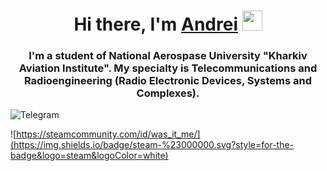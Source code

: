 <h1 align="center">Hi there, I'm <a href="https://daniilshat.ru/" target="_blank">Andrei</a> 
<img src="https://github.com/blackcater/blackcater/raw/main/images/Hi.gif" height="32"/></h1>
<h3 align="center">I'm a student of National Aerospase University "Kharkiv Aviation Institute". My specialty is Telecommunications and Radioengineering (Radio Electronic Devices, Systems and Complexes).</h3>

![Telegram](https://img.shields.io/badge/Telegram-2CA5E0?style=for-the-badge&logo=telegram&logoColor=white)

![https://steamcommunity.com/id/was_it_me/](https://img.shields.io/badge/steam-%23000000.svg?style=for-the-badge&logo=steam&logoColor=white)




